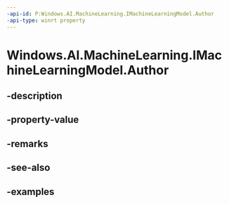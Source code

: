 ```yaml
---
-api-id: P:Windows.AI.MachineLearning.IMachineLearningModel.Author
-api-type: winrt property
---
```


<!-- Property syntax.
public string Author { get; }
-->

# Windows.AI.MachineLearning.IMachineLearningModel.Author

## -description

## -property-value

## -remarks

## -see-also

## -examples

